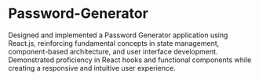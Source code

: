 # Password-Generator
Designed and implemented a Password Generator application using React.js, reinforcing fundamental concepts in state management, component-based architecture, and user interface development. Demonstrated proficiency in React hooks and functional components while creating a responsive and intuitive user experience.

